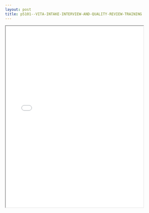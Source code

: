 ```yaml
---
layout: post
title: p5101--VITA-INTAKE-INTERVIEW-AND-QUALITY-REVIEW-TRAINING
---
```


<div class="pdf-container">
<iframe src="/ea//_pdf-2-md/p5101--VITA-INTAKE-INTERVIEW-AND-QUALITY-REVIEW-TRAINING.pdf" height="600" width="90%" allowFullScreen="true"></iframe>
</div>

